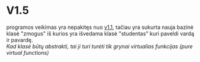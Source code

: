 # V1.5
programos veikimas yra nepakitęs nuo [v1.1](https://github.com/AntanasU/klases/tree/v1.1), tačiau yra sukurta nauja bazinė klasė "zmogus" iš kurios yra išvedama klasė "studentas"  kuri paveldi vardą ir pavardę.\
*Kad klasė būtų abstrakti, tai ji turi turėti tik grynai virtualias funkcijas (pure virtual functions)*
